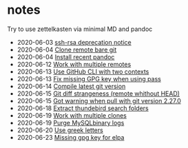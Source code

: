 # notes

Try to use zettelkasten via minimal MD and pandoc

- 2020-06-03 [ssh-rsa deprecation notice](id/2020-06-03T10_32_03Z.md)
- 2020-06-04 [Clone remote bare git](id/2020-06-04T13_47_19Z.md)
- 2020-06-04 [Install recent pandoc](id/2020-06-04T17_03_06Z.md)
- 2020-06-12 [Work with multiple remotes](id/2020-06-12T11_11_38Z.md)
- 2020-06-13 [Use GitHub CLI with two contexts](id/2020-06-13T11_27_02Z.md)
- 2020-06-13 [Fix missing GPG key when using pass](id/2020-06-13T15_56_13Z.md)
- 2020-06-14 [Compile latest git version](id/2020-06-14T17_57_08Z.md)
- 2020-06-15 [Git diff strangeness (remote whithout HEAD)](id/2020-06-15T10_31_44Z.md)
- 2020-06-15 [Got warning when pull with git version 2.27.0](id/2020-06-15T12_38_33Z.md)
- 2020-06-18 [Extract thundebird search folders](id/2020-06-18T08_51_11Z.md)
- 2020-06-19 [Work with multiple clones](id/2020-06-19T07_47_18Z.md)
- 2020-06-19 [Purge MySQLbinary logs](id/2020-06-19T13_50_19Z.md)
- 2020-06-20 [Use greek letters](id/2020-06-20T15_23_57Z.md)
- 2020-06-23 [Missing gpg key for elpa](id/2020-06-23T09_27_39Z.md)

